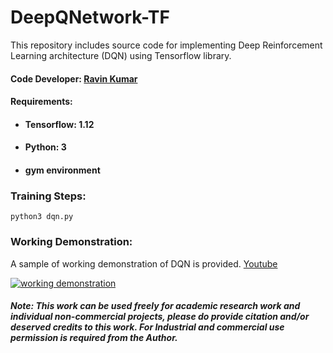 # DeepQNetwork-TF
This repository includes source code for implementing Deep Reinforcement Learning architecture (DQN) using Tensorflow library.

#### Code Developer: [Ravin Kumar](https://mr-ravin.github.io)
#### Requirements:
- #### Tensorflow: 1.12
- #### Python: 3    
- #### gym environment

### Training Steps:
```python3
python3 dqn.py
```

### Working Demonstration:
A sample of working demonstration of DQN is provided. [Youtube](https://youtu.be/ePAmif86iaA)

[![working demonstration](https://github.com/mr-ravin/DeepQNetwork-TF/blob/master/game.gif)](https://youtu.be/ePAmif86iaA)

##### Note: This work can be used freely for academic research work and individual non-commercial projects, please do provide citation and/or deserved credits to this work. For Industrial and commercial use permission is required from the Author.
